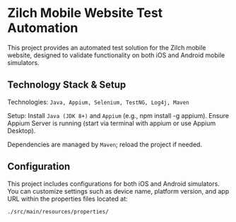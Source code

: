 # Zilch Mobile Website Test Automation
This project provides an automated test solution for the Zilch mobile website, designed to validate functionality on both 
iOS and Android mobile simulators.

## Technology Stack & Setup
Technologies: `Java, Appium, Selenium, TestNG, Log4j, Maven`

Setup: Install `Java (JDK 8+)` and `Appium` (e.g., npm install -g appium).
Ensure Appium Server is running (start via terminal with appium or use Appium Desktop). 

Dependencies are managed by `Maven`; reload the project if needed.

## Configuration
This project includes configurations for both iOS and Android simulators. You can customize settings such as device name, platform version, and app URL within the properties files located at:

`./src/main/resources/properties/`

